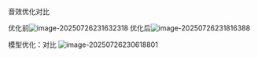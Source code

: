 音效优化对比

优化前![image-20250726231632318](C:\Users\lsxk0\AppData\Roaming\Typora\typora-user-images\image-20250726231632318.png)
优化后![image-20250726231816388](C:\Users\lsxk0\AppData\Roaming\Typora\typora-user-images\image-20250726231816388.png)

模型优化：对比
![image-20250726230618801](C:\Users\lsxk0\AppData\Roaming\Typora\typora-user-images\image-20250726230618801.png)